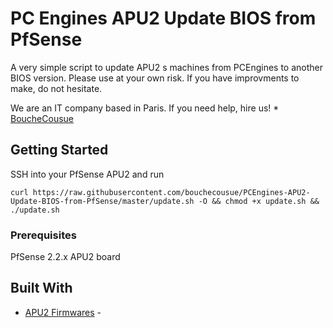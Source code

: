 #  PC Engines APU2 Update BIOS from PfSense

A very simple script to update APU2 s machines from PCEngines to another BIOS version. Please use at your own risk.
If you have improvments to make, do not hesitate.

We are an IT company based in Paris. If you need help, hire us! * [BoucheCousue](https://bouchecousue.com)


## Getting Started

SSH into your PfSense APU2 and run 
```
curl https://raw.githubusercontent.com/bouchecousue/PCEngines-APU2-Update-BIOS-from-PfSense/master/update.sh -O && chmod +x update.sh && ./update.sh
```

### Prerequisites

PfSense 2.2.x
APU2 board


## Built With

* [APU2 Firmwares](https://3mdeb.com/open-source-firmware/pcengines/apu2/) -
